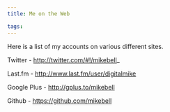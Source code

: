 ```yaml
---
title: Me on the Web

tags:
---
```

Here is a list of my accounts on various different sites.

Twitter - http://twitter.com/#!/mikebell_

Last.fm - http://www.last.fm/user/digitalmike

Google Plus - http://gplus.to/mikebell

Github - https://github.com/mikebell
